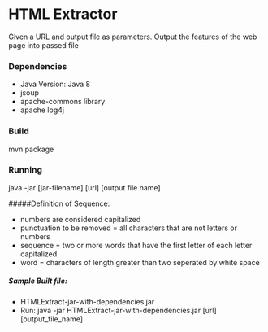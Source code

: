 # HTML Extractor
Given a URL and output file as parameters. Output the features of the web
page into passed file


### Dependencies
* Java Version: Java 8
* jsoup
* apache-commons library 
* apache log4j

### Build
mvn package

### Running
java -jar [jar-filename] [url] [output file name]



#####Definition of Sequence:
* numbers are considered capitalized
* punctuation to be removed = all characters that are not letters or numbers
* sequence = two or more words that have the first letter of each letter capitalized
* word = characters of length greater than two seperated by white space


##### Sample Built file:
* HTMLExtract-jar-with-dependencies.jar
* Run: java -jar HTMLExtract-jar-with-dependencies.jar [url] [output_file_name]